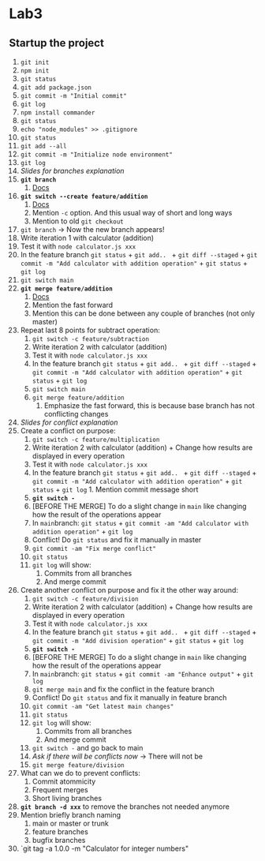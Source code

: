 # Lab3

## Startup the project
1. `git init`
1. `npm init`
1. `git status`
1. `git add package.json`
1. `git commit -m "Initial commit"`
1. `git log`
1. `npm install commander`
1. `git status`
1. `echo "node_modules" >> .gitignore`
1. `git status`
1. `git add --all`
1. `git commit -m "Initialize node environment"`
1. `git log`
1. *Slides for branches explanation*
1. **`git branch`**
    1. [Docs](https://git-scm.com/docs/git-branch)
1. **`git switch --create feature/addition`**
    1. [Docs](https://git-scm.com/docs/git-switch)
    1. Mention `-c` option. And this usual way of short and long ways
    1. Mention to old `git checkout`
1. `git branch` -> Now the new branch appears!
1. Write iteration 1 with calculator (addition)
1. Test it with `node calculator.js xxx`
1. In the feature branch `git status` + `git add.. ` + `git diff --staged` + `git commit -m "Add calculator with addition operation"` + `git status` + `git log`
1. `git switch main`
1. **`git merge feature/addition`**
    1. [Docs](https://git-scm.com/docs/git-merge)
    1. Mention the fast forward
    1. Mention this can be done between any couple of branches (not only master)
1. Repeat last 8 points for subtract operation:
    1. `git switch -c feature/subtraction`
    1. Write iteration 2 with calculator (addition)
    1. Test it with `node calculator.js xxx`
    1. In the feature branch `git status` + `git add.. ` + `git diff --staged` + `git commit -m "Add calculator with addition operation"` + `git status` + `git log`
    1. `git switch main`
    1. `git merge feature/addition`
        1. Emphasize the fast forward, this is because base branch has not conflicting changes
1. *Slides for conflict explanation*
1. Create a conflict on purpose:
    1. `git switch -c feature/multiplication`
    1. Write iteration 2 with calculator (addition) + Change how results are displayed in every operation
    1. Test it with `node calculator.js xxx`
    1. In the feature branch `git status` + `git add.. ` + `git diff --staged` + `git commit -m "Add calculator with addition operation"` + `git status` + `git log`
            1. Mention commit message short
    1. **`git switch -`**
    1. [BEFORE THE MERGE] To do a slight change in `main` like changing how the result of the operations appear
    1. In `main`branch: `git status` + `git commit -am "Add calculator with addition operation"` + `git log`
    1. Conflict! Do `git status` and fix it manually in master
    1. `git commit -am "Fix merge conflict"`
    1. `git status`
    1. `git log` will show:
        1. Commits from all branches
        1. And merge commit
1. Create another conflict on purpose and fix it the other way around:
    1. `git switch -c feature/division`
    1. Write iteration 2 with calculator (addition) + Change how results are displayed in every operation
    1. Test it with `node calculator.js xxx`
    1. In the feature branch `git status` + `git add.. ` + `git diff --staged` + `git commit -m "Add division operation"` + `git status` + `git log`
    1. **`git switch -`**
    1. [BEFORE THE MERGE] To do a slight change in `main` like changing how the result of the operations appear
    1. In `main`branch: `git status` + `git commit -am "Enhance output"` + `git log`
    1. `git merge main` and fix the conflict in the feature branch
    1. Conflict! Do `git status` and fix it manually in feature branch
    1. `git commit -am "Get latest main changes"`
    1. `git status`
    1. `git log` will show:
        1. Commits from all branches
        1. And merge commit
    1. `git switch -` and go back to main
    1. *Ask if there will be conflicts now* -> There will not be
    1. `git merge feature/division`
1. What can we do to prevent conflicts:
    1. Commit atommicity
    1. Frequent merges
    1. Short living branches
1. **`git branch -d xxx`** to remove the branches not needed anymore
1. Mention briefly branch naming
    1. main or master or trunk
    1. feature branches
    1. bugfix branches
1. `git tag -a 1.0.0 -m "Calculator for integer numbers"
